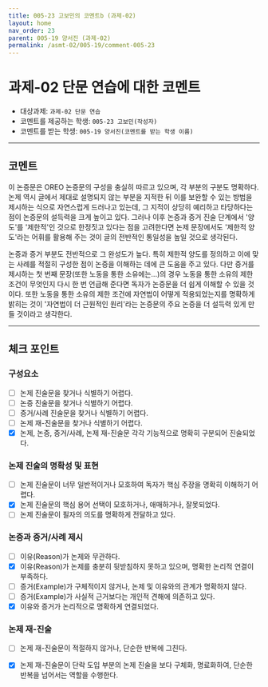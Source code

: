 ```yaml
---
title: 005-23 고보민의 코멘트b (과제-02) 
layout: home
nav_order: 23
parent: 005-19 양서진 (과제-02)
permalink: /asmt-02/005-19/comment-005-23
---
```


# 과제-02 단문 연습에 대한 코멘트

- 대상과제: `과제-02 단문 연습`
- 코멘트를 제공하는 학생: `005-23 고보민(작성자)` 
- 코멘트를 받는 학생: `005-19 양서진(코멘트를 받는 학생 이름)` 

---

## 코멘트

이 논증문은 OREO 논증문의 구성을 충실히 따르고 있으며, 각 부분의 구분도 명확하다. 논제 역시 글에서 제대로 설명되지 않는 부분을 지적한 뒤 이를 보완할 수 있는 방법을 제시하는 식으로 자연스럽게 드러나고 있는데, 그 지적이 상당히 예리하고 타당하다는 점이 논증문의 설득력을 크게 높이고 있다. 그러나 이후 논증과 증거 진술 단계에서 '양도'를 '제한적'인 것으로 한정짓고 있다는 점을 고려한다면 논제 문장에서도 '제한적 양도'라는 어휘를 활용해 주는 것이 글의 전반적인 통일성을 높일 것으로 생각된다. 

논증과 증거 부분도 전반적으로 그 완성도가 높다. 특히 제한적 양도를 정의하고 이에 맞는 사례를 적절히 구성한 점이 논증을 이해하는 데에 큰 도움을 주고 있다. 다만 증거를 제시하는 첫 번째 문장(또한 노동을 통한 소유에는...)의 경우 노동을 통한 소유의 제한 조건이 무엇인지 다시 한 번 언급해 준다면 독자가 논증문을 더 쉽게 이해할 수 있을 것이다. 또한 노동을 통한 소유의 제한 조건에 자연법이 어떻게 적용되었는지를 명확하게 밝히는 것이 '자연법이 더 근원적인 원리'라는 논증문의 주요 논증을 더 설득력 있게 만들 것이라고 생각한다. 


---

## 체크 포인트

### **구성요소**
- [ ] 논제 진술문을 찾거나 식별하기 어렵다.
- [ ] 논증 진술문을 찾거나 식별하기 어렵다.
- [ ] 증거/사례 진술문을 찾거나 식별하기 어렵다.
- [ ] 논제 재-진술문을 찾거나 식별하기 어렵다.
- [x] 논제, 논증, 증거/사례, 논제 재-진술문 각각 기능적으로 명확히 구분되어 진술되었다.

### **논제 진술의 명확성 및 표현**  
- [ ] 논제 진술문이 너무 일반적이거나 모호하여 독자가 핵심 주장을 명확히 이해하기 어렵다.  
- [x] 논제 진술문의 핵심 용어 선택이 모호하거나, 애매하거나, 잘못되었다.  
- [ ] 논제 진술문이 필자의 의도를 명확하게 전달하고 있다.  

### **논증과 증거/사례 제시**  
- [ ] 이유(Reason)가 논제와 무관하다.
- [x] 이유(Reason)가 논제를 충분히 뒷받침하지 못하고 있으며, 명확한 논리적 연결이 부족하다.  
- [ ] 증거(Example)가 구체적이지 않거나, 논제 및 이유와의 관계가 명확하지 않다. 
- [ ] 증거(Example)가 사실적 근거보다는 개인적 견해에 의존하고 있다.  
- [x] 이유와 증거가 논리적으로 명확하게 연결되었다.  

### **논제 재-진술**  
- [ ] 논제 재-진술문이 적절하지 않거나, 단순한 반복에 그친다.   
- [x] 논제 재-진술문이 단락 도입 부분의 논제 진술을 보다 구체화, 명료화하여, 단순한 반복을 넘어서는 역할을 수행한다.  

